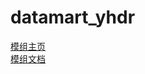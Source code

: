 # datamart_yhdr

 [模组主页]("https://galaxyderivatives.feishu.cn/wiki/wikcn6BhNvlpE8yOCmkjmJHTWHe")  
 [模组文档]("https://galaxyderivatives.feishu.cn/wiki/wikcnjOa3s7OQ06v82CzXHBDqUd")